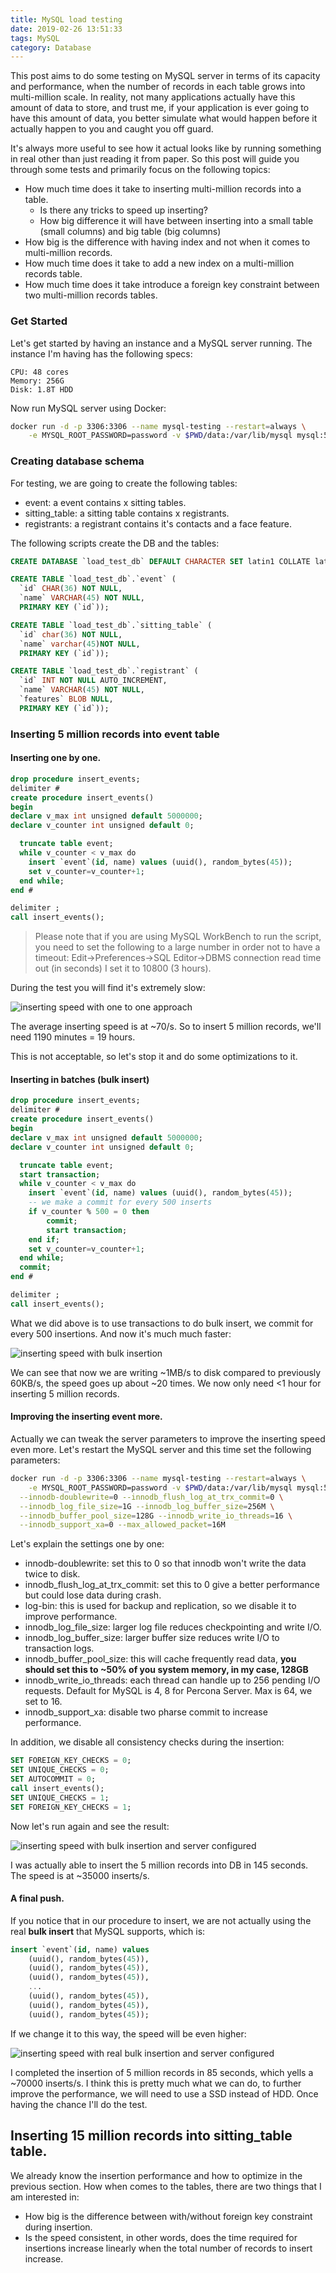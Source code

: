 ```yaml
---
title: MySQL load testing
date: 2019-02-26 13:51:33
tags: MySQL
category: Database
---
```


This post aims to do some testing on MySQL server in terms of its capacity and performance, when the number of records in each table grows into multi-million scale. In reality, not many applications actually have this amount of data to store, and trust me, if your application is ever going to have this amount of data, you better simulate what would happen before it actually happen to you and caught you off guard.

It's always more useful to see how it actual looks like by running something in real other than just reading it from paper. So this post will guide you through some tests and primarily focus on the following topics:

- How much time does it take to inserting multi-million records into a table.
  - Is there any tricks to speed up inserting?
  - How big difference it will have between inserting into a small table (small columns) and big table (big columns)
- How big is the difference with having index and not when it comes to multi-million records.
- How much time does it take to add a new index on a multi-million records table.
- How much time does it take introduce a foreign key constraint between two multi-million records tables.

### Get Started
Let's get started by having an instance and a MySQL server running. The instance I'm having has the following specs:

```
CPU: 48 cores
Memory: 256G
Disk: 1.8T HDD
```

Now run MySQL server using Docker:
```bash
docker run -d -p 3306:3306 --name mysql-testing --restart=always \
	-e MYSQL_ROOT_PASSWORD=password -v $PWD/data:/var/lib/mysql mysql:5.7.24
```

### Creating database schema
For testing, we are going to create the following tables:
- event: a event contains x sitting tables.
- sitting_table: a sitting table contains x registrants.
- registrants: a registrant contains it's contacts and a face feature.

The following scripts create the DB and the tables:

```sql
CREATE DATABASE `load_test_db` DEFAULT CHARACTER SET latin1 COLLATE latin1_general_ci;

CREATE TABLE `load_test_db`.`event` (
  `id` CHAR(36) NOT NULL,
  `name` VARCHAR(45) NOT NULL,
  PRIMARY KEY (`id`));

CREATE TABLE `load_test_db`.`sitting_table` (
  `id` char(36) NOT NULL,
  `name` varchar(45)NOT NULL,
  PRIMARY KEY (`id`));

CREATE TABLE `load_test_db`.`registrant` (
  `id` INT NOT NULL AUTO_INCREMENT,
  `name` VARCHAR(45) NOT NULL,
  `features` BLOB NULL,
  PRIMARY KEY (`id`));

```

### Inserting 5 million records into event table

#### Inserting one by one.
```sql
drop procedure insert_events;
delimiter #
create procedure insert_events()
begin
declare v_max int unsigned default 5000000;
declare v_counter int unsigned default 0;

  truncate table event;
  while v_counter < v_max do
    insert `event`(id, name) values (uuid(), random_bytes(45));
    set v_counter=v_counter+1;
  end while;
end #

delimiter ;
call insert_events();
```
> Please note that if you are using MySQL WorkBench to run the script, you need to set the following to a large number in order not to have a timeout:
Edit->Preferences->SQL Editor->DBMS connection read time out (in seconds)
I set it to 10800 (3 hours).

During the test you will find it's extremely slow:

![inserting speed with one to one approach](inserting_speed_1.png)

The average inserting speed is at ~70/s. So to insert 5 million records, we'll need 1190 minutes = 19 hours.

This is not acceptable, so let's stop it and do some optimizations to it.

#### Inserting in batches (bulk insert)
```sql
drop procedure insert_events;
delimiter #
create procedure insert_events()
begin
declare v_max int unsigned default 5000000;
declare v_counter int unsigned default 0;

  truncate table event;
  start transaction;
  while v_counter < v_max do
    insert `event`(id, name) values (uuid(), random_bytes(45));
    -- we make a commit for every 500 inserts
    if v_counter % 500 = 0 then
		commit;
        start transaction;
	end if;
    set v_counter=v_counter+1;
  end while;
  commit;
end #

delimiter ;
call insert_events();
```
What we did above is to use transactions to do bulk insert, we commit for every 500 insertions. And now it's much much faster:

![inserting speed with bulk insertion](inserting_speed_2.png)

We can see that now we are writing ~1MB/s to disk compared to previously 60KB/s, the speed goes up about ~20 times. We now only need <1 hour for inserting 5 million records.

#### Improving the inserting event more.
Actually we can tweak the server parameters to improve the inserting speed even more. Let's restart the MySQL server and this time set the following parameters:

```bash
docker run -d -p 3306:3306 --name mysql-testing --restart=always \
	-e MYSQL_ROOT_PASSWORD=password -v $PWD/data:/var/lib/mysql mysql:5.7.24 \
  --innodb-doublewrite=0 --innodb_flush_log_at_trx_commit=0 \
  --innodb_log_file_size=1G --innodb_log_buffer_size=256M \
  --innodb_buffer_pool_size=128G --innodb_write_io_threads=16 \
  --innodb_support_xa=0 --max_allowed_packet=16M
```
Let's explain the settings one by one:
- innodb-doublewrite: set this to 0 so that innodb won't write the data twice to disk.
- innodb_flush_log_at_trx_commit: set this to 0 give a better performance but could lose data during crash.
- log-bin: this is used for backup and replication, so we disable it to improve performance.
- innodb_log_file_size: larger log file reduces checkpointing and write I/O.
- innodb_log_buffer_size: larger buffer size reduces write I/O to transaction logs.
- innodb_buffer_pool_size: this will cache frequently read data, **you should set this to ~50% of you system memory, in my case, 128GB**
- innodb_write_io_threads: each thread can handle up to 256 pending I/O requests. Default for MySQL is 4, 8 for Percona Server. Max is 64, we set to 16.
- innodb_support_xa: disable two pharse commit to increase performance.

In addition, we disable all consistency checks during the insertion:
```sql
SET FOREIGN_KEY_CHECKS = 0;
SET UNIQUE_CHECKS = 0;
SET AUTOCOMMIT = 0;
call insert_events();
SET UNIQUE_CHECKS = 1;
SET FOREIGN_KEY_CHECKS = 1;
```
Now let's run again and see the result:

![inserting speed with bulk insertion and server configured](inserting_speed_3.png)

I was actually able to insert the 5 million records into DB in 145 seconds. The speed is at ~35000 inserts/s.

#### A final push.
If you notice that in our procedure to insert, we are not actually using the real **bulk insert** that MySQL supports, which is:
```sql
insert `event`(id, name) values
    (uuid(), random_bytes(45)),
    (uuid(), random_bytes(45)),
    (uuid(), random_bytes(45)),
    ...    
    (uuid(), random_bytes(45)),
    (uuid(), random_bytes(45)),
    (uuid(), random_bytes(45));
```
If we change it to this way, the speed will be even higher:

![inserting speed with real bulk insertion and server configured](inserting_speed_4.png)

I completed the insertion of 5 million records in 85 seconds, which yells a ~70000 inserts/s. I think this is pretty much what we can do, to further improve the performance, we will need to use a SSD instead of HDD. Once having the chance I'll do the test.

## Inserting 15 million records into sitting_table table.
We already know the insertion performance and how to optimize in the previous section. How when comes to the tables, there are two things that I am interested in:
- How big is the difference between with/without foreign key constraint during insertion.
- Is the speed consistent, in other words, does the time required for insertions increase linearly when the total number of records to insert increase.
